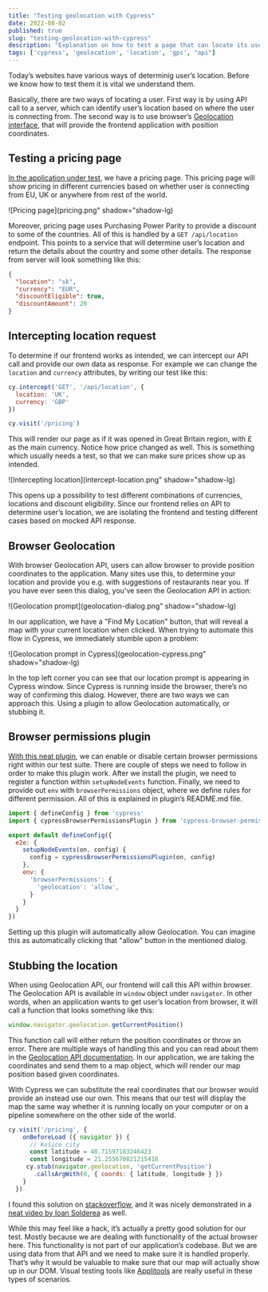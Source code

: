 ```yaml
---
title: "Testing geolocation with Cypress"
date: 2022-08-02
published: true
slug: "testing-geolocation-with-cypress"
description: "Explanation on how to test a page that can locate its users either via API call or using browser’s Geolocation API capabilities "
tags: ['cypress', 'geolocation', 'location', 'gps', "api"]
---
```

Today’s websites have various ways of determinig user’s location. Before we know how to test them it is vital we understand them. 

Basically, there are two ways of locating a user. First way is by using API call to a server, which can identify user’s location based on where the user is connecting from. The second way is to use browser’s [Geolocation interface](https://developer.mozilla.org/en-US/docs/Web/API/Geolocation_API), that will provide the frontend application with position coordinates.

## Testing a pricing page
[In the application under test](https://github.com/filiphric/trelloapp-vue-vite-ts), we have a pricing page. This pricing page will show pricing in different currencies based on whether user is connecting from EU, UK or anywhere from rest of the world.

![Pricing page](pricing.png" shadow="shadow-lg)

Moreover, pricing page uses Purchasing Power Parity to provide a discount to some of the countries. All of this is handled by a `GET /api/location` endpoint. This points to a service that will determine user’s location and return the details about the country and some other details. The response from server will look something like this:

```json
{
  "location": "sk",
  "currency": "EUR",
  "discountEligible": true,
  "discountAmount": 20
}
```

## Intercepting location request
To determine if our frontend works as intended, we can intercept our API call and provide our own data as response. For example we can change the `location` and `currency` attributes, by writing our test like this:

```js
cy.intercept('GET', '/api/location', {
  location: 'UK',
  currency: 'GBP'
})

cy.visit('/pricing')
```

This will render our page as if it was opened in Great Britain region, with £ as the main currency. Notice how price changed as well. This is something which usually needs a test, so that we can make sure prices show up as intended.

![Intercepting location](intercept-location.png" shadow="shadow-lg)

This opens up a possibility to test different combinations of currencies, locations and discount eligibility. Since our frontend relies on API to determine user’s location, we are isolating the frontend and testing different cases based on mocked API response.

## Browser Geolocation
With browser Geolocation API, users can allow browser to provide position coordinates to the application. Many sites use this, to determine your location and provide you e.g. with suggestions of restaurants near you. If you have ever seen this dialog, you’ve seen the Geolocation API in action:

![Geolocation prompt](geolocation-dialog.png" shadow="shadow-lg)

In our application, we have a "Find My Location" button, that will reveal a map with your current location when clicked. When trying to automate this flow in Cypress, we immediately stumble upon a problem:

![Geolocation prompt in Cypress](geolocation-cypress.png" shadow="shadow-lg)

In the top left corner you can see that our location prompt is appearing in Cypress window. Since Cypress is running inside the browser, there’s no way of confirming this dialog. However, there are two ways we can approach this. Using a plugin to allow Geolocation automatically, or stubbing it.

## Browser permissions plugin
[With this neat plugin](https://github.com/kamranayub/cypress-browser-permissions), we can enable or disable certain browser permissions right within our test suite. There are couple of steps we need to follow in order to make this plugin work. After we install the plugin, we need to register a function within `setupNodeEvents` function. Finally, we need to provide out `env` with `browserPermissions` object, where we define rules for different permission. All of this is explained in plugin’s README.md file.

```js [cypress.config.js]
import { defineConfig } from 'cypress'
import { cypressBrowserPermissionsPlugin } from 'cypress-browser-permissions'

export default defineConfig({
  e2e: {
    setupNodeEvents(on, config) {
      config = cypressBrowserPermissionsPlugin(on, config)
    },
    env: {
      'browserPermissions': {
        'geolocation': 'allow',
      }
    }
  }
})
```

Setting up this plugin will automatically allow Geolocation. You can imagine this as automatically clicking that "allow" button in the mentioned dialog.

## Stubbing the location
When using Geolocation API, our frontend will call this API within browser. The Geolocation API is available in `window` object under `navigator`. In other words, when an application wants to get user’s location from browser, it will call a function that looks something like this:

```js
window.navigator.geolocation.getCurrentPosition()
```

This function call will either return the position coordinates or throw an error. There are multiple ways of handling this and you can read about them in the [Geolocation API documentation](https://developer.mozilla.org/en-US/docs/Web/API/Geolocation_API). In our application, we are taking the coordinates and send them to a map object, which will render our map position based given coordinates.

With Cypress we can substitute the real coordinates that our browser would provide an instead use our own. This means that our test will display the map the same way whether it is running locally on your computer or on a pipeline somewhere on the other side of the world.

```js
cy.visit('/pricing', {
    onBeforeLoad ({ navigator }) {
      // Košice city
      const latitude = 48.71597183246423
      const longitude = 21.255670821215418
     cy.stub(navigator.geolocation, 'getCurrentPosition')
       .callsArgWith(0, { coords: { latitude, longitude } })
    }
  })
```

I found this solution on [stackoverflow](https://stackoverflow.com/questions/62634691/cypress-mock-geolocation), and it was nicely demonstrated in a [neat video by Ioan Solderea](https://www.youtube.com/watch?v=3aryQnTQrJs&list=PLNQq42pqd-rzeW-w40zJDRtqFA-NQnxPl&index=14) as well.

While this may feel like a hack, it’s actually a pretty good solution for our test. Mostly because we are dealing with functionality of the actual browser here. This functionality is not part of our application’s codebase. But we are using data from that API and we need to make sure it is handled properly. That’s why it would be valuable to make sure that our map will actually show up in our DOM. Visual testing tools like [Applitools](https://applitools.com/) are really useful in these types of scenarios.
